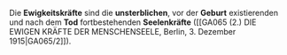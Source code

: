 
Die **Ewigkeitskräfte** sind die **unsterblichen**, vor der **Geburt** existierenden und nach dem **Tod** fortbestehenden **Seelenkräfte** ([[GA065 (2.) DIE EWIGEN KRÄFTE DER MENSCHENSEELE, Berlin, 3. Dezember 1915|GA065/2]]).
